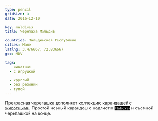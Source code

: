 ```yaml
---
type: pencil
gridSize: 3
date: 2016-12-10

key: maldives
title: Черепаха Мальдив

countries: Мальдивская Республика
cities: Мале
latlng: 3.476667, 72.836667
geo: MDV

tags:
  - животные
  - с игрушкой

  - круглый
  - без резинки
  - тупой
---
```


Прекрасная черепашка дополняет коллекцию карандашей [с животными](?tag=животные). Простой черный карандаш с надпистю <span style="background: #000;color: #fff;font-family: fantasy;">Malidves</span> и съемной черепашкой на конце.
